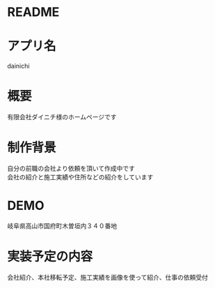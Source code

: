 # README

# アプリ名
dainichi
# 概要
有限会社ダイニチ様のホームページです
# 制作背景
自分の前職の会社より依頼を頂いて作成中です</br>
会社の紹介と施工実績や住所などの紹介をしています
# DEMO
岐阜県高山市国府町木曽垣内３４０番地
# 実装予定の内容
会社紹介、本社移転予定、施工実績を画像を使って紹介、仕事の依頼受付